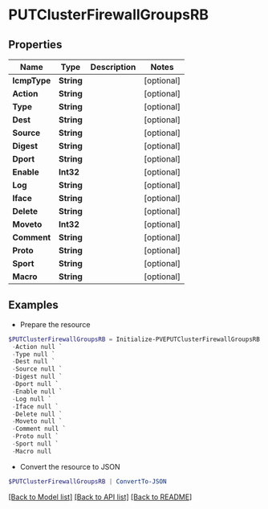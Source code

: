 # PUTClusterFirewallGroupsRB
## Properties

Name | Type | Description | Notes
------------ | ------------- | ------------- | -------------
**IcmpType** | **String** |  | [optional] 
**Action** | **String** |  | [optional] 
**Type** | **String** |  | [optional] 
**Dest** | **String** |  | [optional] 
**Source** | **String** |  | [optional] 
**Digest** | **String** |  | [optional] 
**Dport** | **String** |  | [optional] 
**Enable** | **Int32** |  | [optional] 
**Log** | **String** |  | [optional] 
**Iface** | **String** |  | [optional] 
**Delete** | **String** |  | [optional] 
**Moveto** | **Int32** |  | [optional] 
**Comment** | **String** |  | [optional] 
**Proto** | **String** |  | [optional] 
**Sport** | **String** |  | [optional] 
**Macro** | **String** |  | [optional] 

## Examples

- Prepare the resource
```powershell
$PUTClusterFirewallGroupsRB = Initialize-PVEPUTClusterFirewallGroupsRB  -IcmpType null `
 -Action null `
 -Type null `
 -Dest null `
 -Source null `
 -Digest null `
 -Dport null `
 -Enable null `
 -Log null `
 -Iface null `
 -Delete null `
 -Moveto null `
 -Comment null `
 -Proto null `
 -Sport null `
 -Macro null
```

- Convert the resource to JSON
```powershell
$PUTClusterFirewallGroupsRB | ConvertTo-JSON
```

[[Back to Model list]](../README.md#documentation-for-models) [[Back to API list]](../README.md#documentation-for-api-endpoints) [[Back to README]](../README.md)

